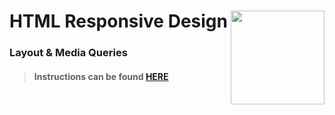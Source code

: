 # HTML Responsive Design <img align="right" src="https://github.com/Learning-Fuze/prototypes_C7/blob/assets/assets/images/logos/LF_LOGO.png?raw=true" width="150">
### Layout & Media Queries

>#### Instructions can be found <a href="http://learning-fuze.github.io/prototypes_C7/#/HTML-Responsive-Design" target="_blank">HERE</a>